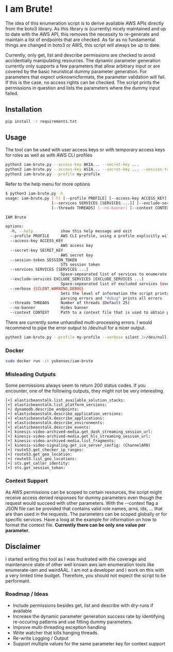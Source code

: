 # I am Brute!
The idea of this enumeration script is to derive available AWS APIs directly from the boto3 library. As this library is (currently) nicely maintained and up to date with the AWS API, this removes the necessity to re-generate and maintain a list of endpoints that are checked. As far as no fundamental things are changed in boto3 or AWS, this script will always be up to date.

Currently, only get, list and describe permissions are checked to avoid accidentially manipulating resources. The dynamic parameter generation currently only supports a few parameters that allow arbitrary input or are covered by the basic heuristical dummy parameter generation. For parameters that expect unknowncformats, the parameter validation will fail. If this is the case, no access rights can be checked. The script prints the permissions in question and lists the parameters where the dummy input failed.

## Installation
```bash
pip install -r requirements.txt
```

## Usage
The tool can be used with user access keys or with temporary access keys for roles as well as with AWS CLI profiles
```bash
python3 iam-brute.py --access-key AKIA... --secret-key ...
python3 iam-brute.py --access-key ASIA... --secret-key ... --session-token ey...
python3 iam-brute.py --profile my-profile
```

Refer to the help menu for more options
```bash
$ python3 iam-brute.py -h                                                                                                   
usage: iam-brute.py [-h] [--profile PROFILE] [--access-key ACCESS_KEY] [--secret-key SECRET_KEY] [--session-token SESSION_TOKEN]
                    [--services SERVICES [SERVICES ...]] [--exclude-services EXCLUDE_SERVICES [EXCLUDE_SERVICES ...]] [--verbose {SILENT,WARNING,DEBUG}]
                    [--threads THREADS] [--no-banner] [--context CONTEXT]

IAM Brute

options:
  -h, --help            show this help message and exit
  --profile PROFILE     AWS CLI profile, using a profile explicitly will ignore --access-key and --secret-key
  --access-key ACCESS_KEY
                        AWS access key
  --secret-key SECRET_KEY
                        AWS secret key
  --session-token SESSION_TOKEN
                        STS session token
  --services SERVICES [SERVICES ...]
                        Space-sepearated list of services to enumerate
  --exclude-services EXCLUDE_SERVICES [EXCLUDE_SERVICES ...]
                        Space-sepearated list of excluded services (overwrites --services)
  --verbose {SILENT,WARNING,DEBUG}
                        Sets the level of information the script prints: "silent" only prints confirmed permissions, "warning" (default) prints parameter
                        parsing errors and "debug" prints all errors
  --threads THREADS     Number of threads (Default 25)
  --no-banner           Hides banner
  --context CONTEXT     Path to a context file that is used to obtain parameters for the requests

```

There are currently some unhandled multi-processing errors. I would recommend to pipe the error output to /dev/null for a nicer output.
```bash
python3 iam-brute.py --profile my-profile --verbose silent 2>/dev/null
```

### Docker
```bash
sudo docker run -it yukonsec/iam-brute 
```

### Misleading Outputs
Some permissions always seem to return 200 status codes. If you encounter, one of the following outputs, they might not be very interesting.
```
[+] elasticbeanstalk.list_available_solution_stacks: 
[+] elasticbeanstalk.list_platform_versions: 
[+] dynamodb.describe_endpoints: 
[+] elasticbeanstalk.describe_application_versions: 
[+] elasticbeanstalk.describe_applications: 
[+] elasticbeanstalk.describe_environments: 
[+] elasticbeanstalk.describe_events: 
[+] kinesis-video-archived-media.get_dash_streaming_session_url: 
[+] kinesis-video-archived-media.get_hls_streaming_session_url: 
[+] kinesis-video-archived-media.list_fragments: 
[+] kinesis-video-signaling.get_ice_server_config: (ChannelARN)
[+] route53.get_checker_ip_ranges: 
[+] route53.get_geo_location: 
[+] route53.list_geo_locations: 
[+] sts.get_caller_identity: 
[+] sts.get_session_token: 
```

### Context Support
As AWS permissions can be scoped to certain resources, the script might receive access denied responses for dummy parameters even though the request would succeed with other parameters. With the --context flag a JSON file can be provided that contains valid role names, arns, ids, ... that are than used in the requests. The parameters can be scoped globally or for specific services. Have a loog at the example for information on how to format the context file. **Currently there can be only one value per parameter**.

## Disclaimer
I started writing this tool as I was frustrated with the coverage and maintenance state of other well known aws iam enumeration tools like enumerate-iam and weirdAAL. I am not a developer and I work on this with a very limted time budget. Therefore, you should not expect the script to be performant.

### Roadmap / Ideas
- Include permissions besides get, list and describe with dry-runs if available
- Increase the dynamic parameter generation success rate by identifying re-occuring patterns and use fitting dummy parameters. 
- Improve multi-threading exception handling
- Write watcher that kills hanging threads.
- Re-write Logging / Output
- Support multiple values for the same parameter key for context support

